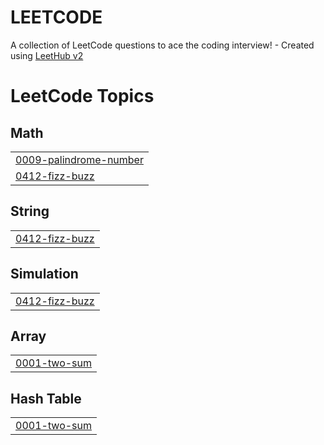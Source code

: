 # LEETCODE
A collection of LeetCode questions to ace the coding interview! - Created using [LeetHub v2](https://github.com/arunbhardwaj/LeetHub-2.0)

<!---LeetCode Topics Start-->
# LeetCode Topics
## Math
|  |
| ------- |
| [0009-palindrome-number](https://github.com/dennisjoseph2025-dotcom/LEETCODE/tree/master/0009-palindrome-number) |
| [0412-fizz-buzz](https://github.com/dennisjoseph2025-dotcom/LEETCODE/tree/master/0412-fizz-buzz) |
## String
|  |
| ------- |
| [0412-fizz-buzz](https://github.com/dennisjoseph2025-dotcom/LEETCODE/tree/master/0412-fizz-buzz) |
## Simulation
|  |
| ------- |
| [0412-fizz-buzz](https://github.com/dennisjoseph2025-dotcom/LEETCODE/tree/master/0412-fizz-buzz) |
## Array
|  |
| ------- |
| [0001-two-sum](https://github.com/dennisjoseph2025-dotcom/LEETCODE/tree/master/0001-two-sum) |
## Hash Table
|  |
| ------- |
| [0001-two-sum](https://github.com/dennisjoseph2025-dotcom/LEETCODE/tree/master/0001-two-sum) |
<!---LeetCode Topics End-->